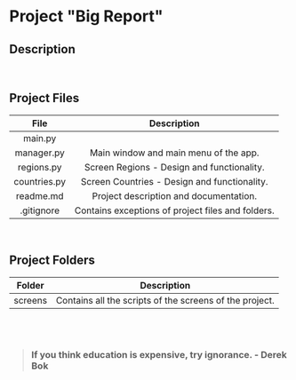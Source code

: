 # Project "Big Report"

## Description

<br>

## Project Files

| File         | Description                                       |
|:------------:|:-------------------------------------------------:|
| main.py      |                                                   |
| manager.py   | Main window and main menu of the app.             |
| regions.py   | Screen Regions - Design and functionality.        |
| countries.py | Screen Countries - Design and functionality.      |
| readme.md    | Project description and documentation.            |
| .gitignore   | Contains exceptions of project files and folders. |

<br>

## Project Folders

| Folder  | Description                                             |
|:-------:|:-------------------------------------------------------:|
| screens | Contains all the scripts of the screens of the project. |

<br>
<br>

> ### **If you think education is expensive, try ignorance. - Derek Bok**

